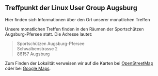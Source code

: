 
## Treffpunkt der Linux User Group Augsburg
Hier finden sich Informationen über den Ort unserer monatlichen Treffen

Unsere monatlichen Treffen finden in den Räumen der Sportschützen Augsburg-Pfersee statt. Die Adresse lautet:


>Sportschützen Augsburg-Pfersee  
Schwalbenstrasse 2  
86157 Augsburg

Zum Finden der Lokalität verweisen wir auf die Karten bei [OpenStreetMap](http://www.openstreetmap.org/?mlat=48.36478&mlon=10.87698&zoom=18&layers=M"_blank") oder bei [Google Maps](http://maps.google.com/maps?f=q&source=s_q&hl=en&geocode=&q=schwalbenstrasse+2,+augsburg&sll=37.0625,-95.677068&sspn=55.806079,66.796875&ie=UTF8&hq=&hnear=Schwalbenstra%C3%9Fe+2,+Augsburg+86157+Augsburg,+Bayern,+Germany&z=16"_blank"). 